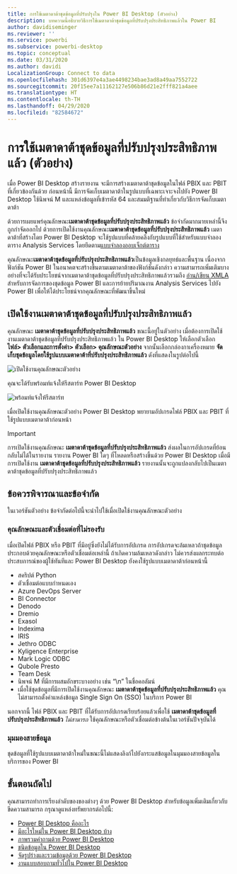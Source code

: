 ```yaml
---
title: การใช้เมตาดาต้าชุดข้อมูลที่ปรับปรุงใน Power BI Desktop (ตัวอย่าง)
description: บทความนี้อธิบายวิธีการใช้เมตาดาต้าชุดข้อมูลที่ปรับปรุงประสิทธิภาพแล้วใน Power BI
author: davidiseminger
ms.reviewer: ''
ms.service: powerbi
ms.subservice: powerbi-desktop
ms.topic: conceptual
ms.date: 03/31/2020
ms.author: davidi
LocalizationGroup: Connect to data
ms.openlocfilehash: 301d6397e4a3ae4498234bae3ad8a49aa7552722
ms.sourcegitcommit: 20f15ee7a11162127e506b86d21e2fff821a4aee
ms.translationtype: HT
ms.contentlocale: th-TH
ms.lasthandoff: 04/29/2020
ms.locfileid: "82584672"
---
```

# <a name="using-enhanced-dataset-metadata-preview"></a>การใช้เมตาดาต้าชุดข้อมูลที่ปรับปรุงประสิทธิภาพแล้ว (ตัวอย่าง)

เมื่อ Power BI Desktop สร้างรายงาน จะมีการสร้างเมตาดาต้าชุดข้อมูลในไฟล์ PBIX และ PBIT ที่เกี่ยวข้องกันด้วย ก่อนหน้านี้ มีการจัดเก็บเมตาดาต้าในรูปแบบที่เฉพาะเจาะจงไปยัง Power BI Desktop ใช้นิพจน์ M และแหล่งข้อมูลที่เข้ารหัส 64 และสมมติฐานที่ทำเกี่ยวกับวิธีการจัดเก็บเมตาดาต้า

ด้วยการเผยแพร่คุณลักษณะ**เมตาดาต้าชุดข้อมูลที่ปรับปรุงประสิทธิภาพแล้ว** ข้อจำกัดมากมายเหล่านี้จึงถูกกำจัดออกไป ด้วยการเปิดใช้งานคุณลักษณะ**เมตาดาต้าชุดข้อมูลที่ปรับปรุงประสิทธิภาพแล้ว** เมตาดาต้าที่สร้างโดย Power BI Desktop จะใช้รูปแบบที่คล้ายคลึงกับรูปแบบที่ใช้สำหรับแบบจำลองตาราง Analysis Services โดยยึดตาม[แบบจำลองออบเจ็กต์ตาราง](https://docs.microsoft.com/bi-reference/tom/introduction-to-the-tabular-object-model-tom-in-analysis-services-amo)


คุณลักษณะ**เมตาดาต้าชุดข้อมูลที่ปรับปรุงประสิทธิภาพแล้ว**เป็นข้อมูลเชิงกลยุทธ์และพื้นฐาน เนื่องจากฟังก์ชัน Power BI ในอนาคตจะสร้างขึ้นตามเมตาดาต้าของฟังก์ชันดังกล่าว ความสามารถเพิ่มเติมบางอย่างที่จะได้รับประโยชน์จากเมตาดาต้าชุดข้อมูลที่ปรับปรุงประสิทธิภาพแล้วรวมถึง [อ่าน/เขียน XMLA](https://docs.microsoft.com/power-platform-release-plan/2019wave2/business-intelligence/xmla-readwrite) สำหรับการจัดการของชุดข้อมูล Power BI และการย้ายปริมาณงาน Analysis Services ไปยัง Power BI เพื่อให้ได้ประโยชน์จากคุณลักษณะที่พัฒนาขึ้นใหม่



## <a name="enable-enhanced-dataset-metadata"></a>เปิดใช้งานเมตาดาต้าชุดข้อมูลที่ปรับปรุงประสิทธิภาพแล้ว

คุณลักษณะ **เมตาดาต้าชุดข้อมูลที่ปรับปรุงประสิทธิภาพแล้ว** ขณะนี้อยู่ในตัวอย่าง เมื่อต้องการเปิดใช้งานเมตาดาต้าชุดข้อมูลที่ปรับปรุงประสิทธิภาพแล้ว ใน Power BI Desktop ให้เลือกตัวเลือก **ไฟล์> ตัวเลือกและการตั้งค่า> ตัวเลือก> คุณลักษณะตัวอย่าง** จากนั้นเลือกกล่องกาเครื่องหมาย **จัดเก็บชุดข้อมูลโดยใช้รูปแบบเมตาดาต้าที่ปรับปรุงประสิทธิภาพแล้ว** ดังที่แสดงในรูปต่อไปนี้ 

![เปิดใช้งานคุณลักษณะตัวอย่าง](media/desktop-enhanced-dataset-metadata/enhanced-dataset-metadata-01.png)

คุณจะได้รับพร้อมท์แจ้งให้รีสตาร์ท Power BI Desktop

![พร้อมท์แจ้งให้รีสตาร์ท](media/desktop-enhanced-dataset-metadata/enhanced-dataset-metadata-02.png)

เมื่อเปิดใช้งานคุณลักษณะตัวอย่าง Power BI Desktop พยายามอัปเกรดไฟล์ PBIX และ PBIT ที่ใช้รูปแบบเมตาดาต้าก่อนหน้า 

> [!IMPORTANT]
> การเปิดใช้งานคุณลักษณะ **เมตาดาต้าชุดข้อมูลที่ปรับปรุงประสิทธิภาพแล้ว** ส่งผลในการอัปเกรดที่ย้อนกลับไม่ได้ในรายงาน รายงาน Power BI ใดๆ ที่โหลดหรือสร้างขึ้นด้วย Power BI Desktop เมื่อมีการเปิดใช้งาน **เมตาดาต้าชุดข้อมูลที่ปรับปรุงประสิทธิภาพแล้ว** รายงานนั้นจะถูกแปลงกลับไปเป็นเมตาดาต้าชุดข้อมูลที่ปรับปรุงประสิทธิภาพแล้ว

## <a name="considerations-and-limitations"></a>ข้อควรพิจารณาและข้อจำกัด

ในเวอร์ชันตัวอย่าง ข้อจำกัดต่อไปนี้จะนำไปใช้เมื่อเปิดใช้งานคุณลักษณะตัวอย่าง

### <a name="unsupported-features-and-connectors"></a>คุณลักษณะและตัวเชื่อมต่อที่ไม่รองรับ
เมื่อเปิดไฟล์ PBIX หรือ PBIT ที่มีอยู่ซึ่งยังไม่ได้รับการอัปเกรด การอัปเกรดจะล้มเหลวถ้าชุดข้อมูลประกอบด้วยคุณลักษณะหรือตัวเชื่อมต่อเหล่านี้ ถ้าเกิดความล้มเหลวดังกล่าว ไม่ควรส่งผลกระทบต่อประสบการณ์ของผู้ใช้ทันทีและ Power BI Desktop ยังคงใช้รูปแบบเมตาดาต้าก่อนหน้านี้

* สคริปต์ Python
* ตัวเชื่อมต่อแบบกำหนดเอง
* Azure DevOps Server
* BI Connector
* Denodo
* Dremio
* Exasol
* Indexima
* IRIS
* Jethro ODBC
* Kyligence Enterprise
* Mark Logic ODBC
* Qubole Presto
* Team Desk
* นิพจน์ M ที่มีการผสมอักขระบางอย่าง เช่น “\\n” ในชื่อคอลัมน์
* เมื่อใช้ชุดข้อมูลที่มีการเปิดใช้งานคุณลักษณะ **เมตาดาต้าชุดข้อมูลที่ปรับปรุงประสิทธิภาพแล้ว** คุณไม่สามารถตั้งค่าแหล่งข้อมูล Single Sign On (SSO) ในบริการ Power BI

นอกจากนี้ ไฟล์ PBIX และ PBIT ที่ได้รับการอัปเกรดเรียบร้อยแล้วเพื่อใช้ **เมตาดาต้าชุดข้อมูลที่ปรับปรุงประสิทธิภาพแล้ว** *ไม่สามารถ* ใช้คุณลักษณะหรือตัวเชื่อมต่อข้างต้นในเวอร์ชันปัจจุบันได้

### <a name="lineage-view"></a>มุมมองสายข้อมูล
ชุดข้อมูลที่ใช้รูปแบบเมตาดาต้าใหม่ในขณะนี้ไม่แสดงลิงก์ไปยังกระแสข้อมูลในมุมมองสายข้อมูลในบริการของ Power BI

## <a name="next-steps"></a>ขั้นตอนถัดไป

คุณสามารถทำการเรียงลำดับของของต่างๆ ด้วย Power BI Desktop สำหรับข้อมูลเพิ่มเติมเกี่ยวกับขีดความสามารถ กรุณาดูแหล่งทรัพยากรต่อไปนี้:

* [Power BI Desktop คืออะไร](desktop-what-is-desktop.md)
* [มีอะไรใหม่ใน Power BI Desktop บ้าง](desktop-latest-update.md)
* [ภาพรวมคำถามด้วย Power BI Desktop](desktop-query-overview.md)
* [ชนิดข้อมูลใน Power BI Desktop](desktop-data-types.md)
* [จัดรูปร่างและรวมข้อมูลด้วย Power BI Desktop](desktop-shape-and-combine-data.md)
* [งานแบบสอบถามทั่วไปใน Power BI Desktop](desktop-common-query-tasks.md)

